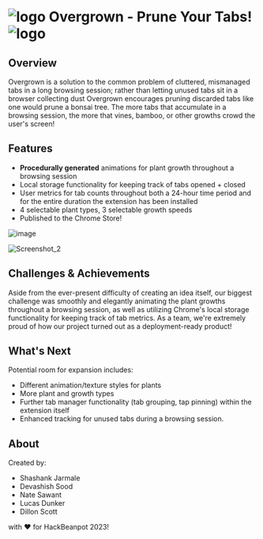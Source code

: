  # ![logo](https://user-images.githubusercontent.com/93111430/218298198-bba73dd3-ce51-46df-8a0b-8bd75ba43e0d.png) **Overgrown - Prune Your Tabs!** ![logo](https://user-images.githubusercontent.com/93111430/218298198-bba73dd3-ce51-46df-8a0b-8bd75ba43e0d.png)

## Overview
Overgrown is a solution to the common problem of cluttered, mismanaged tabs in a long browsing session; rather than letting unused tabs sit in a browser collecting dust Overgrown encourages pruning discarded tabs like one would prune a bonsai tree. The more tabs that accumulate in a browsing session, the more that vines, bamboo, or other growths crowd the user's screen!


## Features
- **Procedurally generated** animations for plant growth throughout a browsing session
- Local storage functionality for keeping track of tabs opened + closed
- User metrics for tab counts throughout both a 24-hour time period and for the entire duration the extension has been installed
- 4 selectable plant types, 3 selectable growth speeds
- Published to the Chrome Store!



![image](https://user-images.githubusercontent.com/93111430/218298214-40480c19-bab8-40fc-a0d3-c8d231bcb067.png)



![Screenshot_2](https://user-images.githubusercontent.com/93111430/218298208-f936bd5e-b540-458e-9677-0d8c31dd1ca8.png)


## Challenges & Achievements
Aside from the ever-present difficulty of creating an idea itself, our biggest challenge was smoothly and elegantly animating the plant growths throughout a browsing session, as well as utilizing Chrome's local storage functionality for keeping track of tab metrics. As a team, we're extremely proud of how our project turned out as a deployment-ready product! 


## What's Next
Potential room for expansion includes:
- Different animation/texture styles for plants
- More plant and growth types
- Further tab manager functionality (tab grouping, tap pinning) within the extension itself
- Enhanced tracking for unused tabs during a browsing session. 


## About
Created by:
* Shashank Jarmale
* Devashish Sood
* Nate Sawant
* Lucas Dunker
* Dillon Scott 

with ❤ for HackBeanpot 2023!

